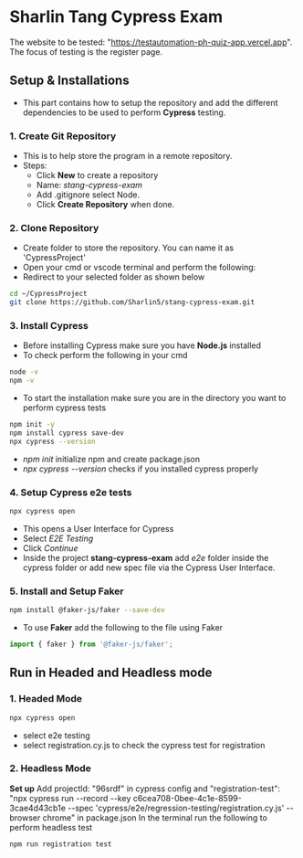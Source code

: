 # Sharlin Tang Cypress Exam
The website to be tested: "https://testautomation-ph-quiz-app.vercel.app". The focus of testing is the register page.

## Setup & Installations
- This part contains how to setup the repository and add the different dependencies to be used to perform **Cypress** testing.
### 1. Create Git Repository
- This is to help store the program in a remote repository.
- Steps:
    - Click **New** to create a repository
    - Name: *stang-cypress-exam*
    - Add .gitignore select Node.
    - Click **Create Repository** when done.
### 2. Clone Repository
- Create folder to store the repository. You can name it as 'CypressProject'
- Open your cmd or vscode terminal and perform the following:
- Redirect to your selected folder as shown below
```bash
cd ~/CypressProject
git clone https://github.com/Sharlin5/stang-cypress-exam.git
```
### 3. Install Cypress
- Before installing Cypress make sure you have **Node.js** installed
- To check perform the following in your cmd
```bash
node -v
npm -v
```
- To start the installation make sure you are in the directory you want to perform cypress tests
```bash
npm init -y
npm install cypress save-dev
npx cypress --version
```
- *npm init* initialize npm and create package.json 
- *npx cypress --version* checks if you installed cypress properly
### 4. Setup Cypress e2e tests
```bash
npx cypress open
```
- This opens a User Interface for Cypress
- Select *E2E Testing*
- Click *Continue*
- Inside the project **stang-cypress-exam** add *e2e* folder inside the cypress folder or add new spec file via the Cypress User Interface.
### 5. Install and Setup Faker
```bash
npm install @faker-js/faker --save-dev
```
- To use **Faker** add the following to the file using Faker
```js
import { faker } from '@faker-js/faker';
```

## Run in Headed and Headless mode
### 1. Headed Mode
```bash
npx cypress open
```
- select e2e testing
- select registration.cy.js to check the cypress test for registration
### 2. Headless Mode
**Set up**
Add projectId: "96srdf" in cypress config and "registration-test": "npx cypress run --record --key c6cea708-0bee-4c1e-8599-3cae4d43cb1e --spec 'cypress/e2e/regression-testing/registration.cy.js' --browser chrome" in package.json
In the terminal run the following to perform headless test
```bash
npm run registration test
```



